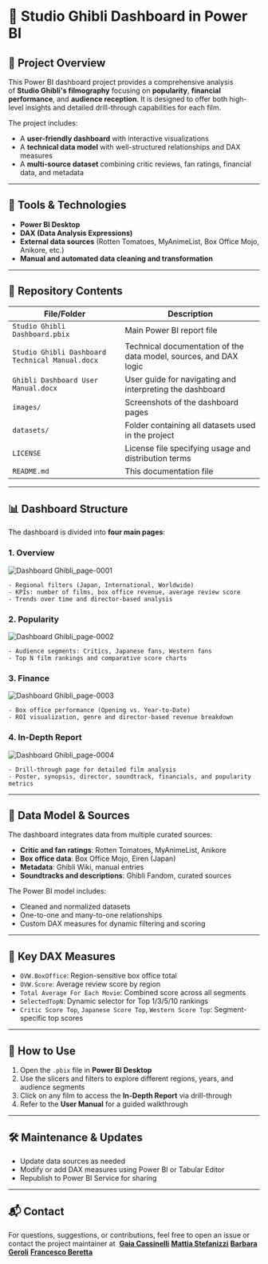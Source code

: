 # 🎥 Studio Ghibli Dashboard in Power BI

## 📌 Project Overview

This Power BI dashboard project provides a comprehensive analysis of **Studio Ghibli's filmography** focusing on **popularity**, **financial performance**, and **audience reception**. It is designed to offer both high-level insights and detailed drill-through capabilities for each film.

The project includes:

- A **user-friendly dashboard** with interactive visualizations
- A **technical data model** with well-structured relationships and DAX measures
- A **multi-source dataset** combining critic reviews, fan ratings, financial data, and metadata

---

## 🧰 Tools & Technologies

- **Power BI Desktop**
- **DAX (Data Analysis Expressions)**
- **External data sources** (Rotten Tomatoes, MyAnimeList, Box Office Mojo, Anikore, etc.)
- **Manual and automated data cleaning and transformation**

---

## 📂 Repository Contents

| File/Folder                                | Description                                                  |
|--------------------------------------------|--------------------------------------------------------------|
| `Studio Ghibli Dashboard.pbix`             | Main Power BI report file                                    |
| `Studio Ghibli Dashboard Technical Manual.docx` | Technical documentation of the data model, sources, and DAX logic |
| `Ghibli Dashboard User Manual.docx`        | User guide for navigating and interpreting the dashboard     |
| `images/`                                  | Screenshots of the dashboard pages                           |
| `datasets/`                                | Folder containing all datasets used in the project           |
| `LICENSE`                                  | License file specifying usage and distribution terms         |
| `README.md`                                | This documentation file                                      |

---

## 📊 Dashboard Structure

The dashboard is divided into **four main pages**:

### 1. **Overview**

![Dashboard Ghibli_page-0001](https://github.com/user-attachments/assets/3b0b5e4f-7401-4fa2-a024-396ec025ec1f)

    - Regional filters (Japan, International, Worldwide)
    - KPIs: number of films, box office revenue, average review score
    - Trends over time and director-based analysis
    
### 2. **Popularity**

![Dashboard Ghibli_page-0002](https://github.com/user-attachments/assets/b7fb51b5-b97e-44d6-b22e-dc6b798a27c2)

    - Audience segments: Critics, Japanese fans, Western fans
    - Top N film rankings and comparative score charts
    
### 3. **Finance**

![Dashboard Ghibli_page-0003](https://github.com/user-attachments/assets/6eb95959-bf74-4b72-b449-941a427f3995)

    - Box office performance (Opening vs. Year-to-Date)
    - ROI visualization, genre and director-based revenue breakdown
    
### 4. **In-Depth Report**

![Dashboard Ghibli_page-0004](https://github.com/user-attachments/assets/4b8ddcae-5fe6-4dd9-b13c-6a5aa20e128a)

    - Drill-through page for detailed film analysis
    - Poster, synopsis, director, soundtrack, financials, and popularity metrics

---

## 🧠 Data Model & Sources

The dashboard integrates data from multiple curated sources:

- **Critic and fan ratings**: Rotten Tomatoes, MyAnimeList, Anikore
- **Box office data**: Box Office Mojo, Eiren (Japan)
- **Metadata**: Ghibli Wiki, manual entries
- **Soundtracks and descriptions**: Ghibli Fandom, curated sources

The Power BI model includes:

- Cleaned and normalized datasets
- One-to-one and many-to-one relationships
- Custom DAX measures for dynamic filtering and scoring

---

## 📌 Key DAX Measures

- `OVW.BoxOffice`: Region-sensitive box office total
- `OVW.Score`: Average review score by region
- `Total Average For Each Movie`: Combined score across all segments
- `SelectedTopN`: Dynamic selector for Top 1/3/5/10 rankings
- `Critic Score Top`, `Japanese Score Top`, `Western Score Top`: Segment-specific top scores

---

## 🚀 How to Use

1. Open the `.pbix` file in **Power BI Desktop**
2. Use the slicers and filters to explore different regions, years, and audience segments
3. Click on any film to access the **In-Depth Report** via drill-through
4. Refer to the **User Manual** for a guided walkthrough

---

## 🛠️ Maintenance & Updates

- Update data sources as needed
- Modify or add DAX measures using Power BI or Tabular Editor
- Republish to Power BI Service for sharing

---

## 📬 Contact

For questions, suggestions, or contributions, feel free to open an issue or contact the project maintainer at 
**[Gaia Cassinelli](cassinelligaia@gmail.com)**
**[Mattia Stefanizzi](lux.mattiastef@gmail.com)**
**[Barbara Geroli](b.geroliz@gmail.com)**
**[Francesco Beretta](fra.brtt05@gmail.com)**
